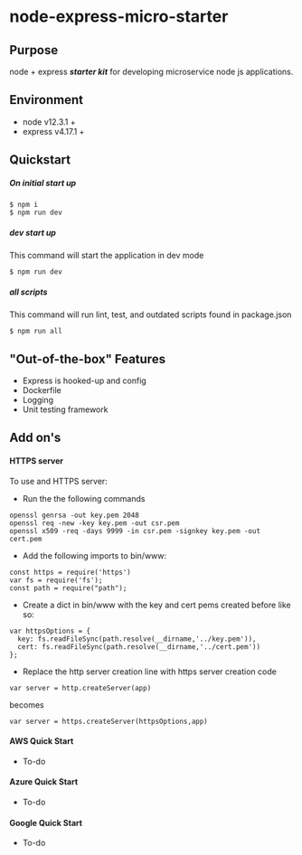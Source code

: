 # node-express-micro-starter

## Purpose
node + express **_starter kit_** for developing microservice node js applications.

## Environment 
- node v12.3.1 +
- express v4.17.1 +

## Quickstart

##### On initial start up
```
$ npm i
$ npm run dev
```
##### dev start up
This command will start the application in dev mode
```
$ npm run dev
```
##### all scripts
This command will run lint, test, and outdated scripts found in package.json
```
$ npm run all
```

## "Out-of-the-box" Features
- Express is hooked-up and config
- Dockerfile
- Logging
- Unit testing framework

## Add on's

#### HTTPS server
To use and HTTPS server:

- Run the the following commands
```
openssl genrsa -out key.pem 2048
openssl req -new -key key.pem -out csr.pem
openssl x509 -req -days 9999 -in csr.pem -signkey key.pem -out cert.pem
```

- Add the following imports to bin/www:

```
const https = require('https')
var fs = require('fs');
const path = require("path");
```
- Create a dict in bin/www with the key and cert pems created before like so:

```
var httpsOptions = {
  key: fs.readFileSync(path.resolve(__dirname,'../key.pem')),
  cert: fs.readFileSync(path.resolve(__dirname,'../cert.pem'))
};
```

- Replace the http server creation line with https server creation code
```
var server = http.createServer(app)
```
becomes
```
var server = https.createServer(httpsOptions,app)
```
#### AWS Quick Start
- To-do
#### Azure Quick Start
- To-do
#### Google Quick Start
- To-do

